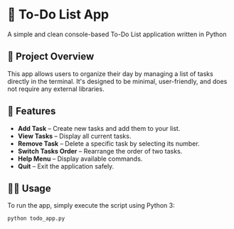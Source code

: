 # 📝 To-Do List App

A simple and clean console-based To-Do List application written in Python

## 📌 Project Overview

This app allows users to organize their day by managing a list of tasks directly in the terminal. It's designed to be minimal, user-friendly, and does not require any external libraries.

## 🎯 Features

- **Add Task** – Create new tasks and add them to your list.
- **View Tasks** – Display all current tasks.
- **Remove Task** – Delete a specific task by selecting its number.
- **Switch Tasks Order** – Rearrange the order of two tasks.
- **Help Menu** – Display available commands.
- **Quit** – Exit the application safely.

## 🧑‍💻 Usage

To run the app, simply execute the script using Python 3:

```bash
python todo_app.py

